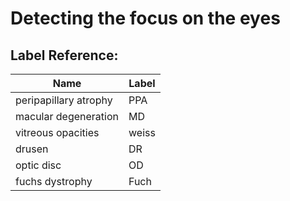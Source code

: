 # Detecting the focus on the eyes

## Label Reference:  
|Name|Label|
|---|---|
|peripapillary atrophy|PPA|
|macular degeneration|MD|
|vitreous opacities|weiss|
|drusen|DR|
|optic disc|OD|
|fuchs dystrophy|Fuch|